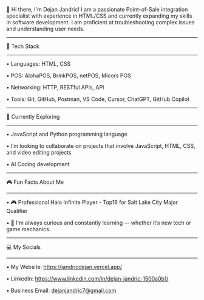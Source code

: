 👋 Hi there, I'm Dejan Jandric!
I am a passionate Point-of-Sale integration specialist with experience in HTML/CSS and currently expanding my skills in software development. I am proficient at troubleshooting complex issues and understanding user needs.
_________________________________________________________________________________________________________
🚀 Tech Stack
_________________________________________________________________________________________________________

• Languages: HTML, CSS

• POS: AlohaPOS, BrinkPOS, netPOS, Micors POS

• Networking: HTTP, RESTful APIs, API

• Tools: Git, GitHub, Postman, VS Code, Cursor, ChatGPT, GitHub Copilot
_________________________________________________________________________________________________________
🌱 Currently Exploring
_________________________________________________________________________________________________________

• JavaScript and Python programming language

• I’m looking to collaborate on projects that involve JavaScript, HTML, CSS, and video editing projects

• AI Coding development
_________________________________________________________________________________________________________
🎮 Fun Facts About Me
_________________________________________________________________________________________________________

• 🎮 Professional Halo Infinite Player - Top16 for Salt Lake City Major Qualifier 

• 🧠 I'm always curious and constantly learning — whether it’s new tech or game mechanics.
_________________________________________________________________________________________________________
💻 My Socials
_________________________________________________________________________________________________________

• My Website: https://jandricdejan.vercel.app/

• LinkedIn: https://www.linkedin.com/in/dejan-jandric-1500a0b1/

• Business Email: dejanjandric7@gmail.com
